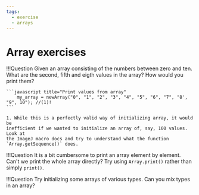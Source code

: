 ```yaml
---
tags:
  - exercise
  - arrays
---
```

# Array exercises

!!!Question
    Given an array consisting of the numbers between zero and ten. What are the
    second, fifth and eigth values in the array? How would you print them?

    ```javascript title="Print values from array"
        my_array = newArray("0", "1", "2", "3", "4", "5", "6", "7", "8', "9", 10"); //(1)!
    ```

    1. While this is a perfectly valid way of initializing array, it would be
    inefficient if we wanted to initialize an array of, say, 100 values. Look at
    the ImageJ macro docs and try to understand what the function
    `Array.getSequence()` does.

!!!Question
        It is a bit cumbersome to print an array element by element. Can't we
        print the whole array directly? Try using `Array.print()` rather than
        simply `print()`.

!!!Question
        Try initializing some arrays of various types. Can you mix types in
        an array?
